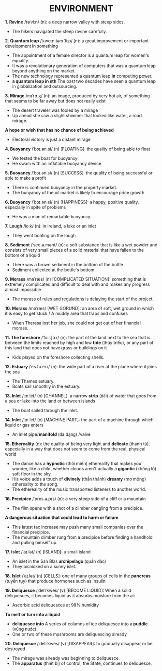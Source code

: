 <h1 align="center"><strong>ENVIRONMENT</strong></h1>

**1. Ravine** /rəˈviːn/ (n): a deep narrow valley with steep sides.

- The hikers navigated the steep ravine carefully.

**2. Quantum leap** /ˌkwɑːn.t̬əm ˈliːp/ (n): a great improvement or important development in something

- The appointment of a female director is a quantum leap for women's equality.
- It was a revolutionary generation of computers that was a quantum leap beyond anything on the market.
- The new technology represented a quantum leap **in** computing power.
- **a quantum leap in sth** The past two decades have seen a quantum leap in globalization and outsourcing.

**3. Mirage** /mɪˈrɑːʒ/ (n): an image, produced by very hot air, of something that seems to be far away but does not really exist
- The desert traveler was fooled by a mirage
- Up ahead she saw a slight shimmer that looked like water, a road mirage.

**A hope or wish that has no chance of being achieved**

- Electoral victory is just a distant mirage

**4. Buoyancy** /ˈbɔɪ.ən.si/ (n) [FLOATING]: the quality of being able to float

- We tested the boat for buoyancy
- He swam with an inflatable buoyancy device.

**5. Buoyancy** /ˈbɔɪ.ən.si/ (n) [SUCCESS]: the quality of being successful or able to make a profit

- There is continued buoyancy in the property market.
- The buoyancy of the oil market is likely to encourage price growth.

**6. Buoyancy** /ˈbɔɪ.ən.si/ (n) [HAPPINESS]: a happy, positive quality, especially in spite of problems

- He was a man of remarkable buoyancy.

**7. Lough** /lɑːk/ (n): in Ireland, a lake or an inlet

- They went boating on the lough.

**8. Sediment** /ˈsed.ə.mənt/ (n): a soft substance that is like a wet powder and consists of very small pieces of a solid material that have fallen to the bottom of a liquid
- There was a brown sediment in the bottom of the bottle
- Sediment collected at the bottle's bottom.

**9. Morass** /məˈræs/ (n) [COMPLICATED SITUATION]: something that is extremely complicated and difficult to deal with and makes any progress almost impossible

- The morass of rules and regulations is delaying the start of the project.

**10. Morass** /məˈræs/ [WET GORUND]: an area of soft, wet ground in which it is easy to get stuck / A muddy area that traps and confuses

- When Theresa lost her job, she could not get out of her financial morass.

**11. The foreshore** /ˈfɔːr.ʃɔːr/ (n): the part of the land next to the sea that is between the limits reached by high and low **tide** (thủy triều), or any part of this land that does not have grass or buildings on it
- Kids played on the foreshore collecting shells.

**12. Estuary** /ˈes.tu.er.i/ (n): the wide part of a river at the place where it joins the sea
- The Thames estuary.
- Boats sail smoothly in the estuary.

**13. Inlet** /ˈɪn.let/ (n) [CHANNEL]: a narrow **strip** (dải) of water that goes from a sea or lake into the land or between islands
- The boat sailed through the inlet.

**14. Inlet** /ˈɪn.let/ (n) [MACHINE PART]: the part of a machine through which liquid or gas enters
- An inlet pipe/**manifold** (đa dạng) /valve

**15. Ethereality** (n): the quality of being very light and **delicate** (thanh tú), especially in a way that does not seem to come from the real, physical world
- The dance has a **hypnotic** (thôi miên) ethereality that makes you wonder, like a child, whether clouds aren't actually a **gigantic** (khổng lồ) soft floor in the sky.
- His voice adds a touch of **divinely** (thần thánh) **dreamy** (mơ mộng) ethereality to the song.
- The ethereality of the music transported listeners to another world.

**16. Precipice** /ˈpres.ə.pɪs/ (n): a very steep side of a cliff or a mountain
- The film opens with a shot of a climber dangling from a precipice.

**A dangerous situation that could lead to harm or failure**
- This latest tax increase may push many small companies over the financial precipice.
- The mountain climber rung from a precipice before finding a handhold and pulling himself up.

**17. Islet** /ˈaɪ.lət/ (n) [ISLAND]: a small island
- An islet in the San Blas **archipelago** (quần đảo)
- They picnicked on a sunny islet.

**18. Islet** /ˈaɪ.lət/ (n) [CELLS]: one of many groups of cells in the **pancreas** (tuyến tụy) that produce hormones such as insulin

**19. Deliquesce** /ˌdelɪˈkwes/ (v) [BECOME LIQUID]: When a solid deliquesces, it becomes liquid as it absorbs moisture from the air
- Ascorbic acid deliquesces at 98% humidity

**To melt or turn into a liquid**
- **deliquesce into** A series of columns of ice deliquesce into a **puddle** (vũng nước).
- One or two of these mushrooms are deliquescing already

**20. Deliquesce** /ˌdelɪˈkwes/ (v) [DISAPPEAR]: to gradually disappear or be destroyed
- The mirage was already was beginning to deliquesce.
- The **apparatus** (thiết bị) of control, the State, continues to deliquesce.